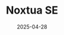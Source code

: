 ---  
layout: startup_page  
title: "Noxtua SE"  
id: "noxtua.com"  
permalink: "/noxtuasenoxtua.com04282025/"  
website: "https://www.noxtua.com/"  
funding_round: "Series B"  
funding_amount: "€80.7M"  
investors: "C.H. Beck, Northern Data, CMS, Dentons"  
about: "Noxtua SE is a legal tech startup that has developed Europe's first sovereign Legal AI platform, designed to meet stringent European privacy and compliance standards. Its AI-powered tools assist legal professionals with daily tasks, offering a compliant alternative to US-based solutions. Noxtua leverages reinforcement learning and neural networks to optimize performance and energy efficiency."  
markets: "Legal Tech, AI"  
hq: "Berlin, Berlin, Germany"  
founded_year: "2017"  
linkedin: "https://www.linkedin.com/company/xaynag"  
twitter: ""  
instagram: ""  
facebook: ""  
crunchbase: "https://www.crunchbase.com/organization/xain-group"  
pitchbook: "https://pitchbook.com/profiles/company/229391-92"  

date_display: "28-Apr-2025"  
date: "2025-04-28"

# SEO Optimization  
meta_title: "Noxtua SE - Series B Funding (€80.7M)"  
meta_description: "Noxtua SE, Noxtua SE is a legal tech startup that has developed Europe's first sovereign Legal AI platform, designed to meet stringent European privacy and compl..."  
meta_keywords: "Noxtua SE, Legal Tech, AI, Series B funding"  
canonical_url: "https://startup.projectstartups.com/noxtuasenoxtua.com04282025/"  
---